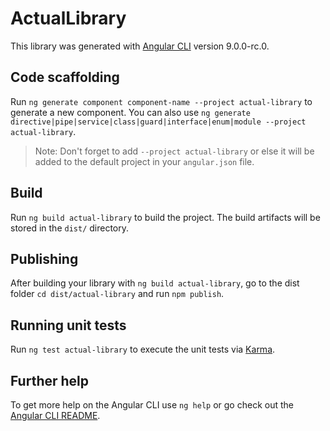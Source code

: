 # ActualLibrary

This library was generated with [Angular CLI](https://github.com/angular/angular-cli) version 9.0.0-rc.0.

## Code scaffolding

Run `ng generate component component-name --project actual-library` to generate a new component. You can also use `ng generate directive|pipe|service|class|guard|interface|enum|module --project actual-library`.
> Note: Don't forget to add `--project actual-library` or else it will be added to the default project in your `angular.json` file. 

## Build

Run `ng build actual-library` to build the project. The build artifacts will be stored in the `dist/` directory.

## Publishing

After building your library with `ng build actual-library`, go to the dist folder `cd dist/actual-library` and run `npm publish`.

## Running unit tests

Run `ng test actual-library` to execute the unit tests via [Karma](https://karma-runner.github.io).

## Further help

To get more help on the Angular CLI use `ng help` or go check out the [Angular CLI README](https://github.com/angular/angular-cli/blob/master/README.md).
